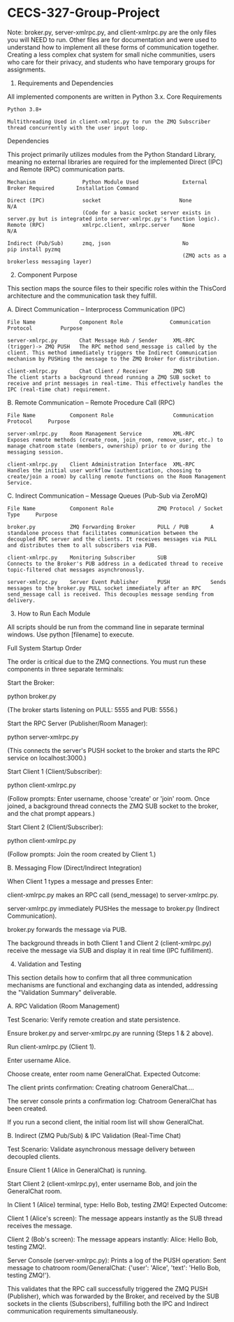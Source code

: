 # CECS-327-Group-Project
Note:  broker.py, server-xmlrpc.py, and client-xmlrpc.py are the only files you will NEED to run. Other files are for documentation and were used to understand how to implement all these forms of communication together.
Creating a less complex chat system for small niche communities, users who care for their privacy, and students who have temporary groups for assignments.

1. Requirements and Dependencies

All implemented components are written in Python 3.x.
Core Requirements

    Python 3.8+

    Multithreading Used in client-xmlrpc.py to run the ZMQ Subscriber thread concurrently with the user input loop.

Dependencies

This project primarily utilizes modules from the Python Standard Library, meaning no external libraries are required for the implemented Direct (IPC) and Remote (RPC) communication parts.

	Mechanism               Python Module Used              External Broker Required       Installation Command
	
	Direct (IPC)            socket                         None                           N/A
                            (Code for a basic socket server exists in server.py but is integrated into server-xmlrpc.py's function logic).
	Remote (RPC)            xmlrpc.client, xmlrpc.server    None                           N/A
		
	Indirect (Pub/Sub)      zmq, json                       No                             pip install pyzmq
	                                                        (ZMQ acts as a brokerless messaging layer)                                                      
2. Component Purpose

This section maps the source files to their specific roles within the ThisCord architecture and the communication task they fulfill.

A. Direct Communication – Interprocess Communication (IPC)

    File Name       	   Component Role               Communication Protocol         Purpose

    server-xmlrpc.py       Chat Message Hub / Sender     XML-RPC (trigger)-> ZMQ PUSH   The RPC method send_message is called by the client. This method immediately triggers the Indirect Communication mechanism by PUSHing the message to the ZMQ Broker for distribution.

    client-xmlrpc.py       Chat Client / Receiver        ZMQ SUB                    The client starts a background thread running a ZMQ SUB socket to receive and print messages in real-time. This effectively handles the IPC (real-time chat) requirement.
	
B. Remote Communication – Remote Procedure Call (RPC)

    File Name           Component Role                   Communication Protocol     Purpose
        
    server-xmlrpc.py    Room Management Service          XML-RPC                    Exposes remote methods (create_room, join_room, remove_user, etc.) to manage chatroom state (members, ownership) prior to or during the messaging session.

    client-xmlrpc.py    Client Administration Interface  XML-RPC                    Handles the initial user workflow (authentication, choosing to create/join a room) by calling remote functions on the Room Management Service.

C. Indirect Communication – Message Queues (Pub-Sub via ZeroMQ)

    File Name       	Component Role              ZMQ Protocol / Socket Type     Purpose
    
    broker.py       	ZMQ Forwarding Broker       PULL / PUB       A standalone process that facilitates communication between the decoupled RPC server and the clients. It receives messages via PULL and distributes them to all subscribers via PUB.

    client-xmlrpc.py   	Monitoring Subscriber       SUB              Connects to the Broker's PUB address in a dedicated thread to receive topic-filtered chat messages asynchronously.

    server-xmlrpc.py    Server Event Publisher      PUSH             Sends messages to the broker.py PULL socket immediately after an RPC send_message call is received. This decouples message sending from delivery.

3. How to Run Each Module

All scripts should be run from the command line in separate terminal windows. Use python [filename] to execute.

Full System Startup Order

The order is critical due to the ZMQ connections. You must run these components in three separate terminals:

Start the Broker:

python broker.py


(The broker starts listening on PULL: 5555 and PUB: 5556.)

Start the RPC Server (Publisher/Room Manager):

python server-xmlrpc.py


(This connects the server's PUSH socket to the broker and starts the RPC service on localhost:3000.)

Start Client 1 (Client/Subscriber):

python client-xmlrpc.py


(Follow prompts: Enter username, choose 'create' or 'join' room. Once joined, a background thread connects the ZMQ SUB socket to the broker, and the chat prompt appears.)

Start Client 2 (Client/Subscriber):

python client-xmlrpc.py


(Follow prompts: Join the room created by Client 1.)

B. Messaging Flow (Direct/Indirect Integration)

When Client 1 types a message and presses Enter:

client-xmlrpc.py makes an RPC call (send_message) to server-xmlrpc.py.

server-xmlrpc.py immediately PUSHes the message to broker.py (Indirect Communication).

broker.py forwards the message via PUB.

The background threads in both Client 1 and Client 2 (client-xmlrpc.py) receive the message via SUB and display it in real time (IPC fulfillment).

4. Validation and Testing

This section details how to confirm that all three communication mechanisms are functional and exchanging data as intended, addressing the "Validation Summary" deliverable.

A. RPC Validation (Room Management)

Test Scenario: Verify remote creation and state persistence.

Ensure broker.py and server-xmlrpc.py are running (Steps 1 & 2 above).

Run client-xmlrpc.py (Client 1).

Enter username Alice.

Choose create, enter room name GeneralChat.
Expected Outcome:

The client prints confirmation: Creating chatroom GeneralChat....

The server console prints a confirmation log: Chatroom GeneralChat has been created.

If you run a second client, the initial room list will show GeneralChat.

B. Indirect (ZMQ Pub/Sub) & IPC Validation (Real-Time Chat)

Test Scenario: Validate asynchronous message delivery between decoupled clients.

Ensure Client 1 (Alice in GeneralChat) is running.

Start Client 2 (client-xmlrpc.py), enter username Bob, and join the GeneralChat room.

In Client 1 (Alice) terminal, type: Hello Bob, testing ZMQ!
Expected Outcome:

Client 1 (Alice's screen): The message appears instantly as the SUB thread receives the message.

Client 2 (Bob's screen): The message appears instantly: Alice: Hello Bob, testing ZMQ!.

Server Console (server-xmlrpc.py): Prints a log of the PUSH operation: Sent message to chatroom room/GeneralChat: {'user': 'Alice', 'text': 'Hello Bob, testing ZMQ!'}.

This validates that the RPC call successfully triggered the ZMQ PUSH (Publisher), which was forwarded by the Broker, and received by the SUB sockets in the clients (Subscribers), fulfilling both the IPC and Indirect communication requirements simultaneously.